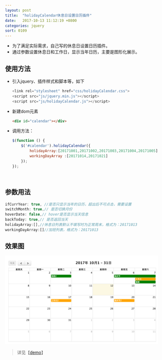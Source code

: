 ```yaml
---
layout: post
title:  "holidayCalendar休息日设置日历插件"
date:   2017-10-13 11:12:19 +0800
categories: jquery
sort: 0109
---
```


- 为了满足实际需求，自己写的休息日设置日历插件。
- 通过参数设置休息日和工作日，显示当年日历，主要是图形化展示。



## 使用方法

- 引入jquery、插件样式和脚本等，如下

  ```javascript
  <link rel="stylesheet" href="css/holidayCalendar.css">
  <script src="js/jquery.min.js"></script>
  <script src="js/holidayCalendar.js"></script>
  ```

- 新建dom元素

  ```html
  <div id="calendar"></div>
  ```

- 调用方法：

  ```javascript
  $(function () {
      $('#calendar').holidayCalendar({
          holidayArray:[20171001,20171002,20171003,20171004,20171005], //假期列表
          workingDayArray :[20171014,20171021]
      });
  });
  ```

  ​

## 参数用法

```javascript
ifCurrYear: true, //是否只显示当年的日历，超出后不可点击，需要设置
switchMonth: true,// 是否切换月份
hoverDate: false,// hover是否显示当天信息
backToday: true,// 是否返回当天
holidayArray:[],//休息日列表默认不填写时为正常周末，格式为：20171013
workingDayArray:[]//加班列表，格式为：20171013
```



## 效果图

![效果图](../../assets/jquery/0901.png)

>  详见【[demo](/widget/jquery/fullcalendar-scheduler-1.8.0/index.html)】

